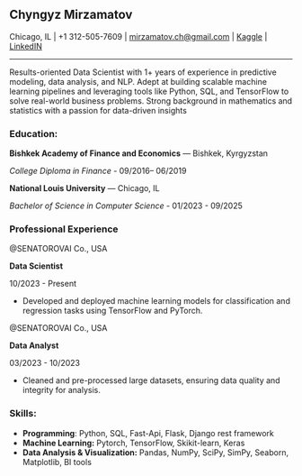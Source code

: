 <b> Chyngyz Mirzamatov </b>
-------------------------------------
Chicago, IL | +1 312-505-7609 | mirzamatov.ch@gmail.com |  [Kaggle](https://www.kaggle.com/umekko)  | [LinkedIN](https://www.linkedin.com/in/umeko)

--------------------------------------

Results-oriented Data Scientist with 1+ years of experience in predictive modeling, data analysis, and NLP. Adept at building scalable machine learning pipelines and leveraging tools like Python, SQL, and TensorFlow to solve real-world business problems. Strong background in mathematics and statistics with a passion for data-driven insights

### Education:

**Bishkek Academy of Finance and Economics** — Bishkek, Kyrgyzstan

*College Diploma in Finance* -  09/2016– 06/2019



**National Louis University** — Chicago, IL

*Bachelor of Science in Computer Science*  -  01/2023 - 09/2025



### Professional Experience


@SENATOROVAI Co., USA

**Data Scientist**

10/2023 - Present
  * Developed and deployed machine learning models for classification and regression tasks using TensorFlow and PyTorch.
    
@SENATOROVAI Co., USA

**Data Analyst**

03/2023 - 10/2023
  * Cleaned and pre-processed large datasets, ensuring data quality and integrity for analysis.

### Skills: 
* **Programming**: Python, SQL, Fast-Api, Flask, Django rest framework
* **Machine Learning:**  Pytorch, TensorFlow, Skikit-learn, Keras
* **Data Analysis & Visualization:** Pandas, NumPy, SciPy, SimPy, Seaborn, Matplotlib, BI tools
  

